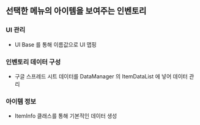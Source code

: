 ## 선택한 메뉴의 아이템을 보여주는 인벤토리

### UI 관리
- UI Base 를 통해 이름값으로 UI 맵핑

### 인벤토리 데이터 구성
- 구글 스프레드 시트 데이터를 DataManager 의 ItemDataList 에 넣어 데이터 관리

### 아이템 정보
- ItemInfo 클래스를 통해 기본적인 데이터 생성
